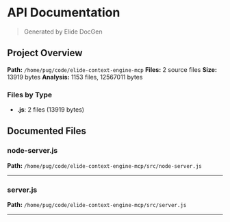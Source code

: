 # API Documentation

> Generated by Elide DocGen

## Project Overview

**Path:** `/home/pug/code/elide-context-engine-mcp`
**Files:** 2 source files
**Size:** 13919 bytes
**Analysis:** 1153 files, 12567011 bytes

### Files by Type

- **.js**: 2 files (13919 bytes)

## Documented Files

### node-server.js

**Path:** `/home/pug/code/elide-context-engine-mcp/src/node-server.js`

---

### server.js

**Path:** `/home/pug/code/elide-context-engine-mcp/src/server.js`

---
